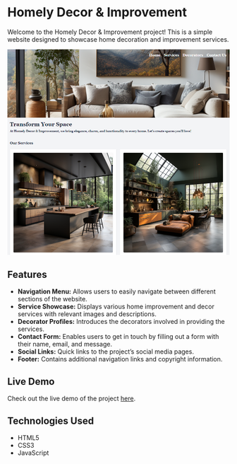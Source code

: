 # Homely Decor & Improvement

Welcome to the Homely Decor & Improvement project! This is a simple website designed to showcase home decoration and improvement services. 

![Screenshot of the Website](https://github.com/WebDevVenus/home-decoration/blob/main/images/webpage.png?raw=true)

## Features

- **Navigation Menu:** Allows users to easily navigate between different sections of the website.
- **Service Showcase:** Displays various home improvement and decor services with relevant images and descriptions.
- **Decorator Profiles:** Introduces the decorators involved in providing the services.
- **Contact Form:** Enables users to get in touch by filling out a form with their name, email, and message.
- **Social Links:** Quick links to the project’s social media pages.
- **Footer:** Contains additional navigation links and copyright information.

## Live Demo

Check out the live demo of the project [here](https://webdevvenus.github.io/home-decoration/).

## Technologies Used

- HTML5
- CSS3
- JavaScript
